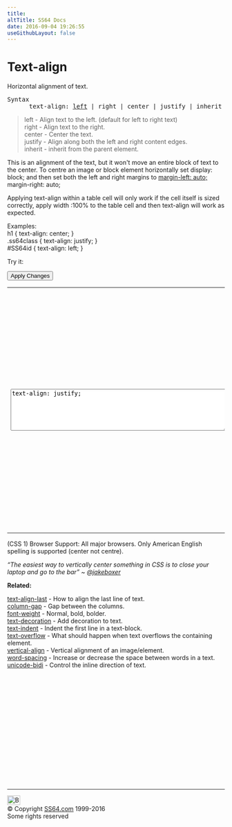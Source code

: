 ```yaml
---
title:
altTitle: SS64 Docs
date: 2016-09-04 19:26:55
useGithubLayout: false
---
```

<!-- #BeginLibraryItem "/Library/head_css.lbi" --><!-- #EndLibraryItem --><h1>Text-align</h1>
<p>Horizontal alignment of text.</p>
<pre>Syntax
      text-align: <u>left</u> | right | center | justify | inherit ;</pre>
<blockquote>
<p><span class="code">left</span> - Align text to the left. (default for left to right text)<br>
<span class="code">right</span> - Align text to the right.<br>
<span class="code">center</span> - Center the text.<br>
<span class="code">justify</span> - Align along both the left and right content edges.<br>
<span class="code">inherit</span> - inherit from the parent element.</p>
</blockquote>
<p>This is an alignment of the text, but it won't move an entire block of text to the  center. To centre an image or block element horizontally set <span class="code">display: block;</span> and then set both the left and right margins to <span class="code"><a href="margin-left.html">margin-left: auto;</a> margin-right: auto;</span></p>
<p>Applying <span class="code">text-align</span> within a table cell will only work if the cell itself is sized correctly, apply <span class="code">width :100%</span> to the table cell and then <span class="code">text-align</span> will work as expected.</p>
<p>Examples:<br>
  <span class="code">h1 { text-align: center;  }<br>
    .ss64class { text-align: justify; }</span><br>
    <span class="code">#SS64id { text-align: left;  }</span>    <br>
</p>
<p>Try it:</p><input type="button" onclick="ApplyStyle()" value="Apply Changes">
<table>
  <tbody><tr>
    <td><textarea name="tryit" id="trycode" cols="60" rows="6" onfocus="this.style.background='#fff';" onblur="this.style.background='#eee';" tabindex="1">text-align: justify;
</textarea></td>
    <td><div id="tryresult">The default alignment for text is left to right. When using narrow 'newspaper style' columns of text then applying "justify" to align along both the left and right content edges can produce a more pleasing layout of text on the screen, or on the page if printed.</div></td>
  </tr>
</tbody></table>
<p>(CSS 1) Browser Support:  All major browsers. Only American English spelling is supported (center not centre).</p>
<p class="quote"><i>“The easiest way to vertically center something in CSS is to close your laptop and go to the bar” ~ @<a href="https://twitter.com/thedaniel/status/414123893830336513">jakeboxer</a></i></p><p><b>Related:</b></p>
<p><a href="text-align-last.html">text-align-last</a> - How to align the last line of text.<br>
<a href="column-gap.html">column-gap</a> - Gap between the columns.<br>
<a href="font-weight.html">font-weight</a> - Normal, bold, bolder.<br>
<a href="text-decoration.html">text-decoration</a> - Add decoration to text.<br>
<a href="text-indent.html">text-indent</a> - Indent the first line in a text-block.<br>
<a href="text-overflow.html">text-overflow</a> - What should happen when text overflows the containing element.<br>
<a href="vertical-align.html">vertical-align</a> - Vertical alignment of an image/element.<br>
<a href="word-spacing.html">word-spacing</a> - Increase or decrease the space between words in a text.<br>
<a href="unicode-bidi.html">unicode-bidi</a> - Control the inline direction of text.</p><!-- #BeginLibraryItem "/Library/foot_css.lbi" --><p>
<!-- CSS -->
<ins class="adsbygoogle" style="display:inline-block;width:300px;height:250px" data-ad-client="ca-pub-6140977852749469" data-ad-slot="2739097502"></ins>
<script>
(adsbygoogle = window.adsbygoogle || []).push({});
</script></p>
<hr>
<div id="bl" class="footer"><a href="text-align.html#"><img src="../images/top.png" width="30" height="22" alt="Back to the Top"></a></div>
<div id="br" class="footer, tagline">© Copyright <a href="../index.html">SS64.com</a> 1999-2016<br>
Some rights reserved</div><!-- #EndLibraryItem -->

